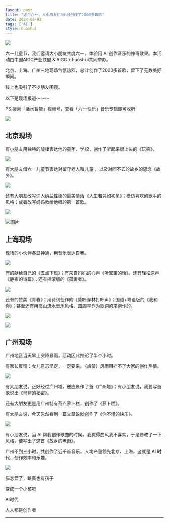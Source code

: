 ```yaml
---
layout: post
title: "这个六一，大小朋友们3小时创作了2000多首歌"
date: 2024-06-03
tags: ['AI']
style: huoshui
---
```



![](/assets/images/1d5da116400049fe8426085e584a8d18.png)  

六一儿童节，我们邀请大小朋友共度六一，体验用 AI 创作音乐的神奇效果。本活动由中国AIGC产业联盟 & AIGC x huoshui共同举办。

北京、上海、广州三地现场气氛热烈，总计创作了2000多首歌，留下了无数美好瞬间。

线上也吸引了不少朋友围观。

以下是现场报道～～～

PS.搜索「活水智能」视频号，查看「六一快乐」音乐专辑即可收听

![](/assets/images/a44ff6101ed149bcb8619641b47c4de5.jpg)

## 北京现场

有小朋友用独特的旋律表达他的童年、学校，创作了听起来很上头的《玩笑》。

![](/assets/images/9906909c50da4d2a95034e1762e69d52.jpg)

有大朋友借六一儿童节表达对留守老人和儿童 ，以及对回不去的故乡的思念《故乡》。

![](/assets/images/4bf02e66a0644e07aca38fd9ebdef87c.jpg)

还有大朋友改写词人纳兰性德的最美情话《人生若只如初见》；模仿喜欢的歌手的风格；或者改写妈妈教给他唱的第一首歌。

![](/assets/images/4a730898844542cd8bc8882f9cbb6f8a.jpg)  

![图片](https://mmbiz.qpic.cn/mmbiz_jpg/Oh47rXadcrcI1oj9al1QRDQJtsWZ7kv5wmHwJvprS7FjYM1u8O9sdlWo5icfXnHGzLdLA0JVSe7NdCJOZvFiaE5Q/640?wx_fmt=jpeg&from=appmsg)

## 上海现场

现场的小伙伴各显神通，用音乐表达自我。

![](/assets/images/8fb3c8393ece4e1f8abbf5bf354d865b.png)

有的献给自己的《五点下班》；有来自妈妈的心声《听宝宝的话》。还有轻松原声《静夜的诗篇》；还有摇滚版的《孤勇者》。

  

![](/assets/images/3cc056e411834ff694540684ed117750.jpg)

还有的赞美《青春》；用诗词创作的《莫听穿林打叶声》；国语+粤语版的《我和你》；甚至还有用高山流水音乐风格、圆周率作为歌词的来创作的。  

![](/assets/images/eb11c927f83f4029a5e41f9377ead99e.jpg)

![](/assets/images/babb70e1d4f84f45bb7e08ef7d6b2123.jpg)

## 广州现场

广州地区当天早上突降暴雨，活动因此推迟了半个小时。

有家长反馈：女儿意志坚定，一定要来。（点赞）风雨阻挡不了大家的创作热情。

![](/assets/images/ba33b2608b044530bbfee3f75a89cbb8.jpg)

有大朋友说，正好经过广州塔，便应景作了首《广州塔》；有小朋友说，我要写首歌说出《爸爸的秘密》。

还有大朋友更是用广州特有茶点萝卜糕，创作了《萝卜糕》。

有大朋友说，今天忽然看到一篇文章说就创作了《你不懂的快乐》。

![](/assets/images/1a3c24d64f7048e18fa356c275146565.jpg)

有小朋友说，当 AI 帮我创作歌曲的时候，我觉得曲风我不喜欢，于是修改了一下风格，便写出了这首《故乡的老街》。

广州不到三小时，共创作了近千首音乐，人均产量领先北京、上海，这就是 AI 时代，创作效率和乐趣。

![](/assets/images/c1af9e2b46f84bd6bc3b9ee1fbb7e0b4.jpg)

  


  

猫恋爱了，跳蚤也有孩子

变成一个小孩吧

AI时代

人人都是创作者

  

* * *




